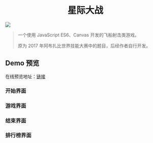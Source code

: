 <h1 align="center">
    星际大战
</h1>

<img align="center" src="https://ws1.sinaimg.cn/large/006mS5wEgy1fx9ouu9sncj3063049gll.jpg">

> 一个使用 JavaScript ES6、Canvas 开发的飞船射击类游戏。
>
> 原为 2017 年阿布扎比世界技能大赛中的题目，后经作者自行开发。

## Demo 预览

在线预览地址：[链接](https://4ark.me/star-battle)

### 开始界面



### 游戏界面

### 结束界面

### 排行榜界面

